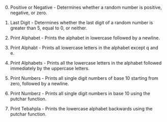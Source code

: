 0. Positive or Negative - Determines whether a random number is positive, negative, or zero.

1. Last Digit - Determines whether the last digit of a random number is greater than 5, equal to 0, or neither.

2. Print Alphabet - Prints the alphabet in lowercase followed by a newline.

3. Print Alphabt - Prints all lowercase letters in the alphabet except q and e.

4. Print Alphabets - Prints all the lowercase letters in the alphabet followed immediately by the uppercase letters.

5. Print Numbers - Prints all single digit numbers of base 10 starting from zero, followed by a newline.

6. Print Numberz - Prints all single digit numbers in base 10 using the putchar function.

7. Print Tebahpla - Prints the lowercase alphabet backwards using the putchar function.
